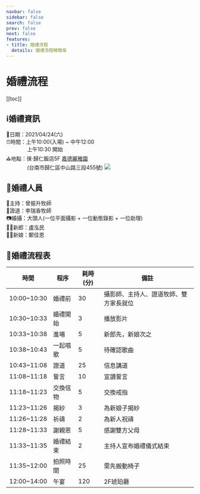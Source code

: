 ```yaml
---
navbar: false
sidebar: false
search: false
prev: false
next: false
features:
- title: 婚禮流程
  details: 婚禮流程精簡版
---
```

# 婚禮流程  

[[toc]]

## ℹ️婚禮資訊
📅日期：2021/04/24(六)  
⏰時間：上午10:00(入場) ~ 中午12:00  
&emsp;&emsp;&emsp;&emsp;上午10:30 開始  
⛪地點：徠·歸仁飯店5F [嘉德麗雅園](http://www.laihotel.com.tw/tw/misc/29)  
&emsp;&emsp;&emsp;&emsp;(台南市歸仁區中山路三段455號)
![](http://www.laihotel.com.tw/storage/misc/gallery/76a2bc9bebfa1b37e296597c627255c3.jpg)


## 🔔婚禮人員
🎤主持：曾振升牧師  
💑證道：李瑞香牧師  
📷婚攝：大頭人(一位平面攝影 + 一位動態錄影 + 一位助理)  
🤵🏻新郎：盧泓民  
👰🏻新娘：鄭佳恩


## 🧡婚禮流程表 
|時間|程序|耗時(分)|備註|
|---|---|---|---|
|10:00~10:30|婚禮前|30|攝影師、主持人、證道牧師、雙方家長就位|
|10:30~10:33|婚禮開始|3|播放影片|
|10:33~10:38|進場|5|新郎先，新娘次之|
|10:38~10:43|一起唱歌|5|待確認歌曲|
|10:43~11:08|證道|25|信息講道|
|11:08~11:18|誓言|10|宣讀誓言|
|11:18~11:23|交換信物|5|交換戒指|
|11:23~11:26|揭紗|3|為新娘子揭紗|
|11:26~11:28|祈禱|2|為新人祝禱|
|11:28~11:33|謝親恩|5|感謝雙方父母|
|11:33~11:35|婚禮結束|2|主持人宣布婚禮儀式結束|
|11:35~12:00|拍照時間|25|需先搬動椅子|
|12:00~14:00|午宴|120|2F琥珀廳|
